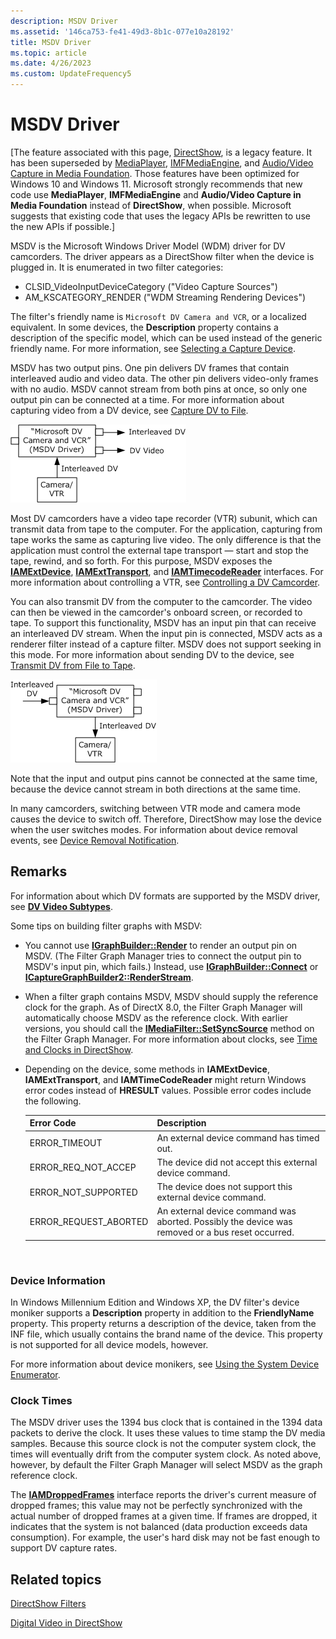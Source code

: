 ```yaml
---
description: MSDV Driver
ms.assetid: '146ca753-fe41-49d3-8b1c-077e10a28192'
title: MSDV Driver
ms.topic: article
ms.date: 4/26/2023
ms.custom: UpdateFrequency5
---
```


# MSDV Driver

\[The feature associated with this page, [DirectShow](/windows/win32/directshow/directshow), is a legacy feature. It has been superseded by [MediaPlayer](/uwp/api/Windows.Media.Playback.MediaPlayer), [IMFMediaEngine](/windows/win32/api/mfmediaengine/nn-mfmediaengine-imfmediaengine), and [Audio/Video Capture in Media Foundation](/windows/win32/medfound/audio-video-capture-in-media-foundation). Those features have been optimized for Windows 10 and Windows 11. Microsoft strongly recommends that new code use **MediaPlayer**, **IMFMediaEngine** and **Audio/Video Capture in Media Foundation** instead of **DirectShow**, when possible. Microsoft suggests that existing code that uses the legacy APIs be rewritten to use the new APIs if possible.\]

MSDV is the Microsoft Windows Driver Model (WDM) driver for DV camcorders. The driver appears as a DirectShow filter when the device is plugged in. It is enumerated in two filter categories:

-   CLSID\_VideoInputDeviceCategory ("Video Capture Sources")
-   AM\_KSCATEGORY\_RENDER ("WDM Streaming Rendering Devices")

The filter's friendly name is `Microsoft DV Camera and VCR`, or a localized equivalent. In some devices, the **Description** property contains a description of the specific model, which can be used instead of the generic friendly name. For more information, see [Selecting a Capture Device](selecting-a-capture-device.md).

MSDV has two output pins. One pin delivers DV frames that contain interleaved audio and video data. The other pin delivers video-only frames with no audio. MSDV cannot stream from both pins at once, so only one output pin can be connected at a time. For more information about capturing video from a DV device, see [Capture DV to File](capture-dv-to-file.md).

![capturing dv data from the device](images/dv-filters4.png)

Most DV camcorders have a video tape recorder (VTR) subunit, which can transmit data from tape to the computer. For the application, capturing from tape works the same as capturing live video. The only difference is that the application must control the external tape transport — start and stop the tape, rewind, and so forth. For this purpose, MSDV exposes the [**IAMExtDevice**](/windows/desktop/api/Strmif/nn-strmif-iamextdevice), [**IAMExtTransport**](/windows/desktop/api/Strmif/nn-strmif-iamexttransport), and [**IAMTimecodeReader**](/windows/desktop/api/Strmif/nn-strmif-iamtimecodereader) interfaces. For more information about controlling a VTR, see [Controlling a DV Camcorder](controlling-a-dv-camcorder.md).

You can also transmit DV from the computer to the camcorder. The video can then be viewed in the camcorder's onboard screen, or recorded to tape. To support this functionality, MSDV has an input pin that can receive an interleaved DV stream. When the input pin is connected, MSDV acts as a renderer filter instead of a capture filter. MSDV does not support seeking in this mode. For more information about sending DV to the device, see [Transmit DV from File to Tape](transmit-dv-from-file-to-tape.md).

![transmitting dv data to the device](images/dv-filters5.png)

Note that the input and output pins cannot be connected at the same time, because the device cannot stream in both directions at the same time.

In many camcorders, switching between VTR mode and camera mode causes the device to switch off. Therefore, DirectShow may lose the device when the user switches modes. For information about device removal events, see [Device Removal Notification](device-removal-notification.md).

## Remarks

For information about which DV formats are supported by the MSDV driver, see [**DV Video Subtypes**](dv-video-subtypes.md).

Some tips on building filter graphs with MSDV:

-   You cannot use [**IGraphBuilder::Render**](/windows/desktop/api/Strmif/nf-strmif-igraphbuilder-render) to render an output pin on MSDV. (The Filter Graph Manager tries to connect the output pin to MSDV's input pin, which fails.) Instead, use [**IGraphBuilder::Connect**](/windows/desktop/api/Strmif/nf-strmif-igraphbuilder-connect) or [**ICaptureGraphBuilder2::RenderStream**](/windows/desktop/api/Strmif/nf-strmif-icapturegraphbuilder2-renderstream).
-   When a filter graph contains MSDV, MSDV should supply the reference clock for the graph. As of DirectX 8.0, the Filter Graph Manager will automatically choose MSDV as the reference clock. With earlier versions, you should call the [**IMediaFilter::SetSyncSource**](/windows/desktop/api/Strmif/nf-strmif-imediafilter-setsyncsource) method on the Filter Graph Manager. For more information about clocks, see [Time and Clocks in DirectShow](time-and-clocks-in-directshow.md).
-   Depending on the device, some methods in **IAMExtDevice**, **IAMExtTransport**, and **IAMTimeCodeReader** might return Windows error codes instead of **HRESULT** values. Possible error codes include the following.

    | Error Code              | Description                                                                                      |
    |-------------------------|--------------------------------------------------------------------------------------------------|
    | ERROR\_TIMEOUT          | An external device command has timed out.                                                        |
    | ERROR\_REQ\_NOT\_ACCEP  | The device did not accept this external device command.                                          |
    | ERROR\_NOT\_SUPPORTED   | The device does not support this external device command.                                        |
    | ERROR\_REQUEST\_ABORTED | An external device command was aborted. Possibly the device was removed or a bus reset occurred. |

    

     

### Device Information

In Windows Millennium Edition and Windows XP, the DV filter's device moniker supports a **Description** property in addition to the **FriendlyName** property. This property returns a description of the device, taken from the INF file, which usually contains the brand name of the device. This property is not supported for all device models, however.

For more information about device monikers, see [Using the System Device Enumerator](using-the-system-device-enumerator.md).

### Clock Times

The MSDV driver uses the 1394 bus clock that is contained in the 1394 data packets to derive the clock. It uses these values to time stamp the DV media samples. Because this source clock is not the computer system clock, the times will eventually drift from the computer system clock. As noted above, however, by default the Filter Graph Manager will select MSDV as the graph reference clock.

The [**IAMDroppedFrames**](/windows/desktop/api/Strmif/nn-strmif-iamdroppedframes) interface reports the driver's current measure of dropped frames; this value may not be perfectly synchronized with the actual number of dropped frames at a given time. If frames are dropped, it indicates that the system is not balanced (data production exceeds data consumption). For example, the user's hard disk may not be fast enough to support DV capture rates.

## Related topics

<dl> <dt>

[DirectShow Filters](directshow-filters.md)
</dt> <dt>

[Digital Video in DirectShow](digital-video-in-directshow.md)
</dt> </dl>

 

 



